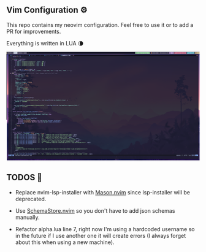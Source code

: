 ## Vim Configuration ⚙️

This repo contains my neovim configuration. Feel free to use it or to add a PR for improvements.

Everything is written in LUA 🌘

![my neovim conf](neovim_screenshot.png)


## TODOS 📝

- Replace nvim-lsp-installer with [Mason.nvim](https://github.com/williamboman/mason.nvim) since lsp-installer will be deprecated.

- Use [SchemaStore.nvim](https://github.com/b0o/SchemaStore.nvim) so you don't have to add json schemas manually.

- Refactor alpha.lua line 7, right now I'm using a hardcoded username so in the future if I use another one it will create errors (I always forget about this when using a new machine).

